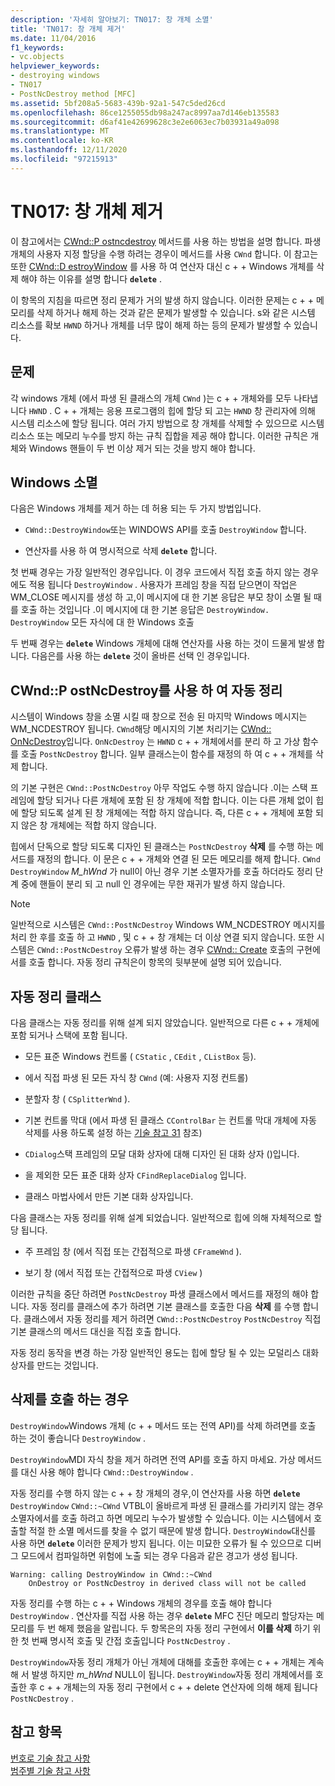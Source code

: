 ```yaml
---
description: '자세히 알아보기: TN017: 창 개체 소멸'
title: 'TN017: 창 개체 제거'
ms.date: 11/04/2016
f1_keywords:
- vc.objects
helpviewer_keywords:
- destroying windows
- TN017
- PostNcDestroy method [MFC]
ms.assetid: 5bf208a5-5683-439b-92a1-547c5ded26cd
ms.openlocfilehash: 86ce1255055db98a247ac8997aa7d146eb135583
ms.sourcegitcommit: d6af41e42699628c3e2e6063ec7b03931a49a098
ms.translationtype: MT
ms.contentlocale: ko-KR
ms.lasthandoff: 12/11/2020
ms.locfileid: "97215913"
---
```

# <a name="tn017-destroying-window-objects"></a>TN017: 창 개체 제거

이 참고에서는 [CWnd::P ostncdestroy](../mfc/reference/cwnd-class.md#postncdestroy) 메서드를 사용 하는 방법을 설명 합니다. 파생 개체의 사용자 지정 할당을 수행 하려는 경우이 메서드를 사용 `CWnd` 합니다. 이 참고는 또한 [CWnd::D estroyWindow](../mfc/reference/cwnd-class.md#destroywindow) 를 사용 하 여 연산자 대신 c + + Windows 개체를 삭제 해야 하는 이유를 설명 합니다 **`delete`** .

이 항목의 지침을 따르면 정리 문제가 거의 발생 하지 않습니다. 이러한 문제는 c + + 메모리를 삭제 하거나 해제 하는 것과 같은 문제가 발생할 수 있습니다. s와 같은 시스템 리소스를 확보 `HWND` 하거나 개체를 너무 많이 해제 하는 등의 문제가 발생할 수 있습니다.

## <a name="the-problem"></a>문제

각 windows 개체 (에서 파생 된 클래스의 개체 `CWnd` )는 c + + 개체와를 모두 나타냅니다 `HWND` . C + + 개체는 응용 프로그램의 힙에 할당 되 고는 `HWND` 창 관리자에 의해 시스템 리소스에 할당 됩니다. 여러 가지 방법으로 창 개체를 삭제할 수 있으므로 시스템 리소스 또는 메모리 누수를 방지 하는 규칙 집합을 제공 해야 합니다. 이러한 규칙은 개체와 Windows 핸들이 두 번 이상 제거 되는 것을 방지 해야 합니다.

## <a name="destroying-windows"></a>Windows 소멸

다음은 Windows 개체를 제거 하는 데 허용 되는 두 가지 방법입니다.

- `CWnd::DestroyWindow`또는 WINDOWS API를 호출 `DestroyWindow` 합니다.

- 연산자를 사용 하 여 명시적으로 삭제 **`delete`** 합니다.

첫 번째 경우는 가장 일반적인 경우입니다. 이 경우 코드에서 직접 호출 하지 않는 경우에도 적용 됩니다 `DestroyWindow` . 사용자가 프레임 창을 직접 닫으면이 작업은 WM_CLOSE 메시지를 생성 하 고,이 메시지에 대 한 기본 응답은 부모 창이 소멸 될 때를 호출 하는 것입니다 .이 메시지에 대 한 기본 응답은 `DestroyWindow.` `DestroyWindow` 모든 자식에 대 한 Windows 호출

두 번째 경우는 **`delete`** Windows 개체에 대해 연산자를 사용 하는 것이 드물게 발생 합니다. 다음은를 사용 하는 **`delete`** 것이 올바른 선택 인 경우입니다.

## <a name="auto-cleanup-with-cwndpostncdestroy"></a>CWnd::P ostNcDestroy를 사용 하 여 자동 정리

시스템이 Windows 창을 소멸 시킬 때 창으로 전송 된 마지막 Windows 메시지는 WM_NCDESTROY 됩니다. `CWnd`해당 메시지의 기본 처리기는 [CWnd:: OnNcDestroy](../mfc/reference/cwnd-class.md#onncdestroy)입니다. `OnNcDestroy` 는 `HWND` c + + 개체에서를 분리 하 고 가상 함수를 호출 `PostNcDestroy` 합니다. 일부 클래스는이 함수를 재정의 하 여 c + + 개체를 삭제 합니다.

의 기본 구현은 `CWnd::PostNcDestroy` 아무 작업도 수행 하지 않습니다 .이는 스택 프레임에 할당 되거나 다른 개체에 포함 된 창 개체에 적합 합니다. 이는 다른 개체 없이 힙에 할당 되도록 설계 된 창 개체에는 적합 하지 않습니다. 즉, 다른 c + + 개체에 포함 되지 않은 창 개체에는 적합 하지 않습니다.

힙에서 단독으로 할당 되도록 디자인 된 클래스는 `PostNcDestroy` **삭제** 를 수행 하는 메서드를 재정의 합니다. 이 문은 c + + 개체와 연결 된 모든 메모리를 해제 합니다. `CWnd` `DestroyWindow` *M_hWnd* 가 null이 아닌 경우 기본 소멸자가를 호출 하더라도 정리 단계 중에 핸들이 분리 되 고 null 인 경우에는 무한 재귀가 발생 하지 않습니다.

> [!NOTE]
> 일반적으로 시스템은 `CWnd::PostNcDestroy` Windows WM_NCDESTROY 메시지를 처리 한 후를 호출 하 고 `HWND` , 및 c + + 창 개체는 더 이상 연결 되지 않습니다. 또한 시스템은 `CWnd::PostNcDestroy` 오류가 발생 하는 경우 [CWnd:: Create](../mfc/reference/cwnd-class.md#create) 호출의 구현에서를 호출 합니다. 자동 정리 규칙은이 항목의 뒷부분에 설명 되어 있습니다.

## <a name="auto-cleanup-classes"></a>자동 정리 클래스

다음 클래스는 자동 정리를 위해 설계 되지 않았습니다. 일반적으로 다른 c + + 개체에 포함 되거나 스택에 포함 됩니다.

- 모든 표준 Windows 컨트롤 ( `CStatic` , `CEdit` , `CListBox` 등).

- 에서 직접 파생 된 모든 자식 창 `CWnd` (예: 사용자 지정 컨트롤)

- 분할자 창 ( `CSplitterWnd` ).

- 기본 컨트롤 막대 (에서 파생 된 클래스 `CControlBar` 는 컨트롤 막대 개체에 자동 삭제를 사용 하도록 설정 하는 [기술 참고 31](../mfc/tn031-control-bars.md) 참조)

- `CDialog`스택 프레임의 모달 대화 상자에 대해 디자인 된 대화 상자 ()입니다.

- 을 제외한 모든 표준 대화 상자 `CFindReplaceDialog` 입니다.

- 클래스 마법사에서 만든 기본 대화 상자입니다.

다음 클래스는 자동 정리를 위해 설계 되었습니다. 일반적으로 힙에 의해 자체적으로 할당 됩니다.

- 주 프레임 창 (에서 직접 또는 간접적으로 파생 `CFrameWnd` ).

- 보기 창 (에서 직접 또는 간접적으로 파생 `CView` )

이러한 규칙을 중단 하려면 `PostNcDestroy` 파생 클래스에서 메서드를 재정의 해야 합니다. 자동 정리를 클래스에 추가 하려면 기본 클래스를 호출한 다음 **삭제** 를 수행 합니다. 클래스에서 자동 정리를 제거 하려면 `CWnd::PostNcDestroy` `PostNcDestroy` 직접 기본 클래스의 메서드 대신을 직접 호출 합니다.

자동 정리 동작을 변경 하는 가장 일반적인 용도는 힙에 할당 될 수 있는 모덜리스 대화 상자를 만드는 것입니다.

## <a name="when-to-call-delete"></a>삭제를 호출 하는 경우

`DestroyWindow`Windows 개체 (c + + 메서드 또는 전역 API)를 삭제 하려면를 호출 하는 것이 좋습니다 `DestroyWindow` .

`DestroyWindow`MDI 자식 창을 제거 하려면 전역 API를 호출 하지 마세요. 가상 메서드를 대신 사용 해야 합니다 `CWnd::DestroyWindow` .

자동 정리를 수행 하지 않는 c + + 창 개체의 경우,이 연산자를 사용 하면 **`delete`** `DestroyWindow` `CWnd::~CWnd` VTBL이 올바르게 파생 된 클래스를 가리키지 않는 경우 소멸자에서를 호출 하려고 하면 메모리 누수가 발생할 수 있습니다. 이는 시스템에서 호출할 적절 한 소멸 메서드를 찾을 수 없기 때문에 발생 합니다. `DestroyWindow`대신를 사용 하면 **`delete`** 이러한 문제가 방지 됩니다. 이는 미묘한 오류가 될 수 있으므로 디버그 모드에서 컴파일하면 위험에 노출 되는 경우 다음과 같은 경고가 생성 됩니다.

```
Warning: calling DestroyWindow in CWnd::~CWnd
    OnDestroy or PostNcDestroy in derived class will not be called
```

자동 정리를 수행 하는 c + + Windows 개체의 경우를 호출 해야 합니다 `DestroyWindow` . 연산자를 직접 사용 하는 경우 **`delete`** MFC 진단 메모리 할당자는 메모리를 두 번 해제 했음을 알립니다. 두 항목은의 자동 정리 구현에서 **이를 삭제** 하기 위한 첫 번째 명시적 호출 및 간접 호출입니다 `PostNcDestroy` .

`DestroyWindow`자동 정리 개체가 아닌 개체에 대해를 호출한 후에는 c + + 개체는 계속 해 서 발생 하지만 *m_hWnd* NULL이 됩니다. `DestroyWindow`자동 정리 개체에서를 호출한 후 c + + 개체는의 자동 정리 구현에서 c + + delete 연산자에 의해 해제 됩니다 `PostNcDestroy` .

## <a name="see-also"></a>참고 항목

[번호로 기술 참고 사항](../mfc/technical-notes-by-number.md)<br/>
[범주별 기술 참고 사항](../mfc/technical-notes-by-category.md)
